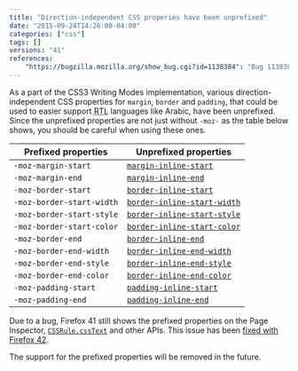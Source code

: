 ```yaml
---
title: "Direction-independent CSS properies have been unprefixed"
date: "2015-09-24T14:26:00-04:00"
categories: ["css"]
tags: []
versions: "41"
references:
    "https://bugzilla.mozilla.org/show_bug.cgi?id=1138384": "Bug 1138384 - enable CSS writing-mode support in release channels"
---
```

As a part of the CSS3 Writing Modes implementation, various direction-independent CSS properties for `margin`, `border` and `padding`, that could be used to easier support <abbr title="Right-to-Left">RTL</abbr> languages like Arabic, have been unprefixed. Since the unprefixed properties are not just without `-moz-` as the table below shows, you should be careful when using these ones.

| Prefixed properties       | Unprefixed properties                                                                                     |
| ------------------------- | --------------------------------------------------------------------------------------------------------- |
| `-moz-margin-start`       | [`margin-inline-start`](https://developer.mozilla.org/en-US/docs/Web/CSS/margin-inline-start)             |
| `-moz-margin-end`         | [`margin-inline-end`](https://developer.mozilla.org/en-US/docs/Web/CSS/margin-inline-end)                 |
| `-moz-border-start`       | [`border-inline-start`](https://developer.mozilla.org/en-US/docs/Web/CSS/border-inline-start)             |
| `-moz-border-start-width` | [`border-inline-start-width`](https://developer.mozilla.org/en-US/docs/Web/CSS/border-inline-start-width) |
| `-moz-border-start-style` | [`border-inline-start-style`](https://developer.mozilla.org/en-US/docs/Web/CSS/border-inline-start-style) |
| `-moz-border-start-color` | [`border-inline-start-color`](https://developer.mozilla.org/en-US/docs/Web/CSS/border-inline-start-color) |
| `-moz-border-end`         | [`border-inline-end`](https://developer.mozilla.org/en-US/docs/Web/CSS/border-inline-end)                 |
| `-moz-border-end-width`   | [`border-inline-end-width`](https://developer.mozilla.org/en-US/docs/Web/CSS/border-inline-end-width)     |
| `-moz-border-end-style`   | [`border-inline-end-style`](https://developer.mozilla.org/en-US/docs/Web/CSS/border-inline-end-style)     |
| `-moz-border-end-color`   | [`border-inline-end-color`](https://developer.mozilla.org/en-US/docs/Web/CSS/border-inline-end-color)     |
| `-moz-padding-start`      | [`padding-inline-start`](https://developer.mozilla.org/en-US/docs/Web/CSS/padding-inline-start)           |
| `-moz-padding-end`        | [`padding-inline-end`](https://developer.mozilla.org/en-US/docs/Web/CSS/padding-inline-start)             |

Due to a bug, Firefox 41 still shows the prefixed properties on the Page Inspector, [`CSSRule.cssText`](https://developer.mozilla.org/en-US/docs/Web/API/CSSRule/cssText) and other APIs. This issue has been [fixed with Firefox 42](https://www.fxsitecompat.com/en-US/docs/2015/cssrule-csstext-now-returns-unprefixed-writing-mode-aware-properties/).

The support for the prefixed properties will be removed in the future.
